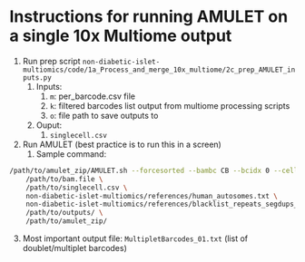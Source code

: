 # Instructions for running AMULET on a single 10x Multiome output

1. Run prep script `non-diabetic-islet-multiomics/code/1a_Process_and_merge_10x_multiome/2c_prep_AMULET_inputs.py`
    1. Inputs:
        1. `m`: per_barcode.csv file
        2. `k`: filtered barcodes list output from multiome processing scripts
        3. `o`: file path to save outputs to
    2. Ouput:
        1. `singlecell.csv`
2. Run AMULET (best practice is to run this in a screen)
    1. Sample command:
```bash
/path/to/amulet_zip/AMULET.sh --forcesorted --bambc CB --bcidx 0 --cellidx 8 --iscellidx 9 \
	/path/to/bam.file \
	/path/to/singlecell.csv \
	non-diabetic-islet-multiomics/references/human_autosomes.txt \
	non-diabetic-islet-multiomics/references/blacklist_repeats_segdups_rmsk_hg38.bed \
	/path/to/outputs/ \
	/path/to/amulet_zip/
```
3. Most important output file: `MultipletBarcodes_01.txt` (list of doublet/multiplet barcodes)
